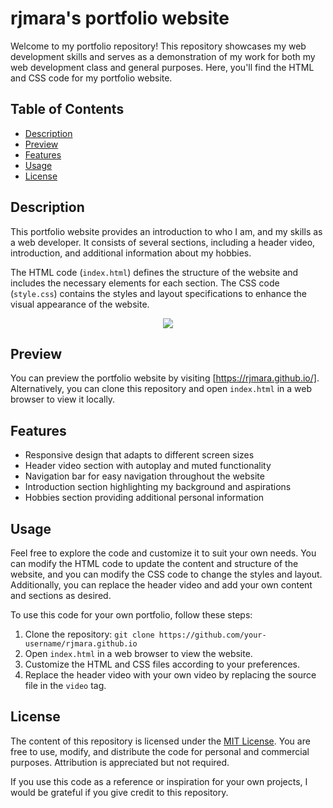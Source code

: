 # rjmara's portfolio website

Welcome to my portfolio repository! This repository showcases my web development skills and serves as a demonstration of my work for both my web development class and general purposes. Here, you'll find the HTML and CSS code for my portfolio website.

## Table of Contents

- [Description](#description)
- [Preview](#preview)
- [Features](#features)
- [Usage](#usage)
- [License](#license)

## Description

This portfolio website provides an introduction to who I am, and my skills as a web developer. It consists of several sections, including a header video, introduction, and additional information about my hobbies.

The HTML code (`index.html`) defines the structure of the website and includes the necessary elements for each section. The CSS code (`style.css`) contains the styles and layout specifications to enhance the visual appearance of the website.

<p align="center">
  <a href="https://skillicons.dev">
    <img src="https://skillicons.dev/icons?i=git,html,css" />
  </a>
</p>

## Preview

You can preview the portfolio website by visiting [https://rjmara.github.io/]. Alternatively, you can clone this repository and open `index.html` in a web browser to view it locally.

## Features

- Responsive design that adapts to different screen sizes
- Header video section with autoplay and muted functionality
- Navigation bar for easy navigation throughout the website
- Introduction section highlighting my background and aspirations
- Hobbies section providing additional personal information

## Usage

Feel free to explore the code and customize it to suit your own needs. You can modify the HTML code to update the content and structure of the website, and you can modify the CSS code to change the styles and layout. Additionally, you can replace the header video and add your own content and sections as desired.

To use this code for your own portfolio, follow these steps:

1. Clone the repository: `git clone https://github.com/your-username/rjmara.github.io`
2. Open `index.html` in a web browser to view the website.
3. Customize the HTML and CSS files according to your preferences.
4. Replace the header video with your own video by replacing the source file in the `video` tag.

## License

The content of this repository is licensed under the [MIT License](LICENSE). You are free to use, modify, and distribute the code for personal and commercial purposes. Attribution is appreciated but not required.

If you use this code as a reference or inspiration for your own projects, I would be grateful if you give credit to this repository.
